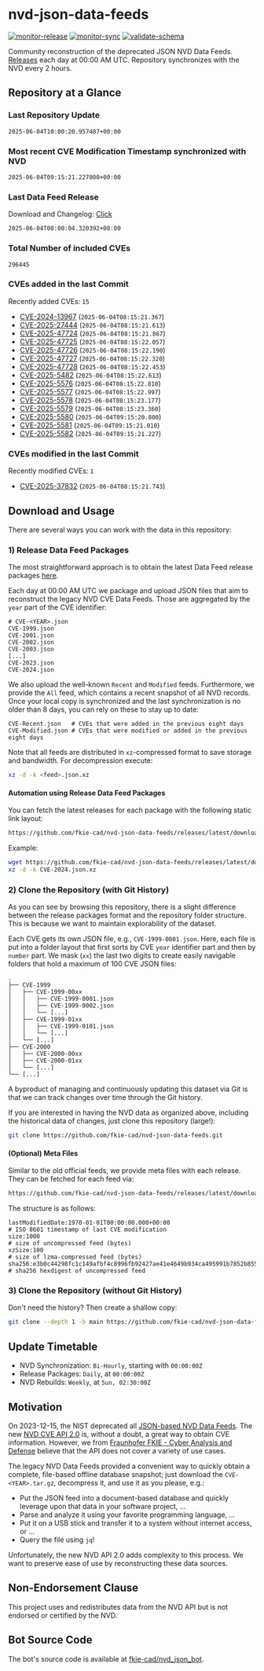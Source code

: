 # nvd-json-data-feeds

[![monitor-release](https://github.com/fkie-cad/nvd-json-data-feeds/actions/workflows/monitor_release.yml/badge.svg)](https://github.com/fkie-cad/nvd-json-data-feeds/actions/workflows/monitor_release.yml)
[![monitor-sync](https://github.com/fkie-cad/nvd-json-data-feeds/actions/workflows/monitor_sync.yml/badge.svg)](https://github.com/fkie-cad/nvd-json-data-feeds/actions/workflows/monitor_sync.yml)
[![validate-schema](https://github.com/fkie-cad/nvd-json-data-feeds/actions/workflows/validate_schema.yml/badge.svg)](https://github.com/fkie-cad/nvd-json-data-feeds/actions/workflows/validate_schema.yml)

Community reconstruction of the deprecated JSON NVD Data Feeds.
[Releases](https://github.com/fkie-cad/nvd-json-data-feeds/releases/latest) each day at 00:00 AM UTC.
Repository synchronizes with the NVD every 2 hours.

## Repository at a Glance

### Last Repository Update

```plain
2025-06-04T10:00:20.957487+00:00
```

### Most recent CVE Modification Timestamp synchronized with NVD

```plain
2025-06-04T09:15:21.227000+00:00
```

### Last Data Feed Release

Download and Changelog: [Click](https://github.com/fkie-cad/nvd-json-data-feeds/releases/latest)

```plain
2025-06-04T00:00:04.320392+00:00
```

### Total Number of included CVEs

```plain
296445
```

### CVEs added in the last Commit

Recently added CVEs: `15`

- [CVE-2024-13967](CVE-2024/CVE-2024-139xx/CVE-2024-13967.json) (`2025-06-04T08:15:21.367`)
- [CVE-2025-27444](CVE-2025/CVE-2025-274xx/CVE-2025-27444.json) (`2025-06-04T08:15:21.613`)
- [CVE-2025-47724](CVE-2025/CVE-2025-477xx/CVE-2025-47724.json) (`2025-06-04T08:15:21.867`)
- [CVE-2025-47725](CVE-2025/CVE-2025-477xx/CVE-2025-47725.json) (`2025-06-04T08:15:22.057`)
- [CVE-2025-47726](CVE-2025/CVE-2025-477xx/CVE-2025-47726.json) (`2025-06-04T08:15:22.190`)
- [CVE-2025-47727](CVE-2025/CVE-2025-477xx/CVE-2025-47727.json) (`2025-06-04T08:15:22.320`)
- [CVE-2025-47728](CVE-2025/CVE-2025-477xx/CVE-2025-47728.json) (`2025-06-04T08:15:22.453`)
- [CVE-2025-5482](CVE-2025/CVE-2025-54xx/CVE-2025-5482.json) (`2025-06-04T08:15:22.613`)
- [CVE-2025-5576](CVE-2025/CVE-2025-55xx/CVE-2025-5576.json) (`2025-06-04T08:15:22.810`)
- [CVE-2025-5577](CVE-2025/CVE-2025-55xx/CVE-2025-5577.json) (`2025-06-04T08:15:22.997`)
- [CVE-2025-5578](CVE-2025/CVE-2025-55xx/CVE-2025-5578.json) (`2025-06-04T08:15:23.177`)
- [CVE-2025-5579](CVE-2025/CVE-2025-55xx/CVE-2025-5579.json) (`2025-06-04T08:15:23.360`)
- [CVE-2025-5580](CVE-2025/CVE-2025-55xx/CVE-2025-5580.json) (`2025-06-04T09:15:20.800`)
- [CVE-2025-5581](CVE-2025/CVE-2025-55xx/CVE-2025-5581.json) (`2025-06-04T09:15:21.010`)
- [CVE-2025-5582](CVE-2025/CVE-2025-55xx/CVE-2025-5582.json) (`2025-06-04T09:15:21.227`)


### CVEs modified in the last Commit

Recently modified CVEs: `1`

- [CVE-2025-37832](CVE-2025/CVE-2025-378xx/CVE-2025-37832.json) (`2025-06-04T08:15:21.743`)


## Download and Usage

There are several ways you can work with the data in this repository:

### 1) Release Data Feed Packages

The most straightforward approach is to obtain the latest Data Feed release packages [here](https://github.com/fkie-cad/nvd-json-data-feeds/releases/latest).

Each day at 00:00 AM UTC we package and upload JSON files that aim to reconstruct the legacy NVD CVE Data Feeds.
Those are aggregated by the `year` part of the CVE identifier:

```
# CVE-<YEAR>.json
CVE-1999.json
CVE-2001.json
CVE-2002.json
CVE-2003.json
[...]
CVE-2023.json
CVE-2024.json
```

We also upload the well-known `Recent` and `Modified` feeds.
Furthermore, we provide the `All` feed, which contains a recent snapshot of all NVD records.
Once your local copy is synchronized and the last synchronization is no older than 8 days, you can rely on these to stay up to date:

```plain
CVE-Recent.json   # CVEs that were added in the previous eight days
CVE-Modified.json # CVEs that were modified or added in the previous eight days
```

Note that all feeds are distributed in `xz`-compressed format to save storage and bandwidth.
For decompression execute:

```sh
xz -d -k <feed>.json.xz
```

#### Automation using Release Data Feed Packages

You can fetch the latest releases for each package with the following static link layout:

```sh
https://github.com/fkie-cad/nvd-json-data-feeds/releases/latest/download/CVE-<YEAR>.json.xz
```

Example:

```sh
wget https://github.com/fkie-cad/nvd-json-data-feeds/releases/latest/download/CVE-2024.json.xz
xz -d -k CVE-2024.json.xz
```

### 2) Clone the Repository (with Git History)

As you can see by browsing this repository, there is a slight difference between the release packages format and the repository folder structure.
This is because we want to maintain explorability of the dataset.

Each CVE gets its own JSON file, e.g., `CVE-1999-0001.json`.
Here, each file is put into a folder layout that first sorts by CVE `year` identifier part and then by `number` part.
We mask (`xx`) the last two digits to create easily navigable folders that hold a maximum of 100 CVE JSON files:

```plain
.
├── CVE-1999
│   ├── CVE-1999-00xx
│   │   ├── CVE-1999-0001.json
│   │   ├── CVE-1999-0002.json
│   │   └── [...]
│   ├── CVE-1999-01xx
│   │   ├── CVE-1999-0101.json
│   │   └── [...]
│   └── [...]
├── CVE-2000
│   ├── CVE-2000-00xx
│   ├── CVE-2000-01xx
│   └── [...]
└── [...]
```

A byproduct of managing and continuously updating this dataset via Git is that we can track changes over time through the Git history.

If you are interested in having the NVD data as organized above, including the historical data of changes, just clone this repository (large!):

```sh
git clone https://github.com/fkie-cad/nvd-json-data-feeds.git
```

#### (Optional) Meta Files

Similar to the old official feeds, we provide meta files with each release. They can be fetched for each feed via:

```sh
https://github.com/fkie-cad/nvd-json-data-feeds/releases/latest/download/CVE-<YEAR>.meta
```

The structure is as follows:

```plain
lastModifiedDate:1970-01-01T00:00:00.000+00:00                          # ISO 8601 timestamp of last CVE modification
size:1000                                                               # size of uncompressed feed (bytes)
xzSize:100                                                              # size of lzma-compressed feed (bytes)
sha256:e3b0c44298fc1c149afbf4c8996fb92427ae41e4649b934ca495991b7852b855 # sha256 hexdigest of uncompressed feed
```

### 3) Clone the Repository (without Git History)

Don't need the history? Then create a shallow copy:

```sh
git clone --depth 1 -b main https://github.com/fkie-cad/nvd-json-data-feeds.git
```


## Update Timetable

* NVD Synchronization: `Bi-Hourly`, starting with `00:00:00Z`
* Release Packages: `Daily`, at `00:00:00Z`
* NVD Rebuilds: `Weekly`, at `Sun, 02:30:00Z`


## Motivation

On 2023-12-15, the NIST deprecated all [JSON-based NVD Data Feeds](https://nvd.nist.gov/vuln/data-feeds#divRetirementBanner-1).
The new [NVD CVE API 2.0](https://nvd.nist.gov/developers/vulnerabilities) is, without a doubt, a great way to obtain CVE information.
However, we from [Fraunhofer FKIE - Cyber Analysis and Defense](https://www.fkie.fraunhofer.de/en/departments/cad.html) believe that the API does not cover a variety of use cases.

The legacy NVD Data Feeds provided a convenient way to quickly obtain a complete, file-based offline database snapshot; just download the `CVE-<YEAR>.tar.gz`, decompress it, and use it as you please, e.g.:

- Put the JSON feed into a document-based database and quickly leverage upon that data in your software project, ...
- Parse and analyze it using your favorite programming language, ...
- Put it on a USB stick and transfer it to a system without internet access, or ...
- Query the file using `jq`!

Unfortunately, the new NVD API 2.0 adds complexity to this process.
We want to preserve ease of use by reconstructing these data sources.

## Non-Endorsement Clause

This project uses and redistributes data from the NVD API but is not endorsed or certified by the NVD.

## Bot Source Code

The bot's source code is available at [fkie-cad/nvd\_json\_bot](https://github.com/fkie-cad/nvd_json_bot).